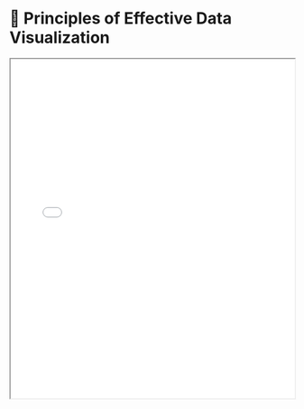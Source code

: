 # 📖 Principles of Effective Data Visualization

<iframe src="../../_static/Principles_of_Effective_Data_Visualization.pdf" width="100%" height="600px"></iframe>
